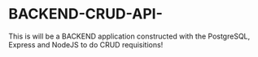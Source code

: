 # BACKEND-CRUD-API-
This is will be a BACKEND application constructed with the PostgreSQL, Express and NodeJS to do CRUD requisitions!
